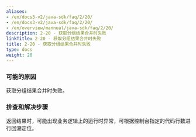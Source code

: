 ```yaml
---
aliases:
- /en/docs3-v2/java-sdk/faq/2/20/
- /en/docs3-v2/java-sdk/faq/2/20/
- /en/overview/mannual/java-sdk/faq/2/20/
description: 2-20 - 获取分组结果合并时失败
linkTitle: 2-20 - 获取分组结果合并时失败
title: 2-20 - 获取分组结果合并时失败
type: docs
weight: 20
---
```







### 可能的原因

获取分组结果合并时失败。

### 排查和解决步骤

返回结果时，可能出现业务逻辑上的运行时异常，可根据控制台指定的代码行数进行回溯定位。
